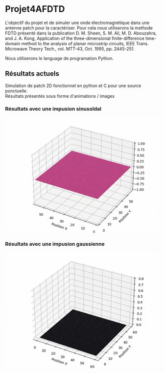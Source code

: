 # Projet4AFDTD
L'objectif du projet et de simuler une onde électromagnétique dans une antenne patch pour la caractériser.
Pour cela nous utiliserons la methode FDTD présenté dans la publication D. M. Sheen, S. M. Ali, M. D. Abouzahra, and J. A. Kong, Application of the three-dimensional finite-difference time-domain method to the analysis of planar microstrip circuits, IEEE Trans. Microwave Theory Tech., vol. MTT-43, Oct. 1995, pp. 2445-251.<br />

Nous utiliserons le language de programation Python.

## Résultats actuels
Simulation de patch 2D fonctionnel en python et C pour une source ponctuelle.<br />
Résultats présentés sous forme d'animations / images

### Résultats avec une impusion sinusoïdal

![impusion sinusoïdal](Resultat/2D/Sin/2DPatch0To1503D22fps.gif)


### Résultats avec une impusion gaussienne

![impusion gaussienne](Resultat/2D/gauss/FDTD2D_Gauss.gif)

